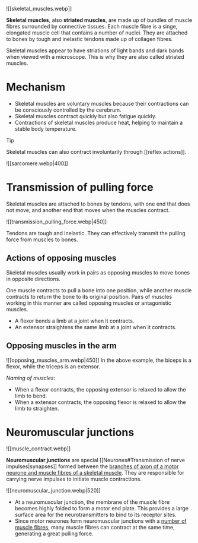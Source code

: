 ![[skeletal_muscles.webp]]

**Skeletal muscles**, also **striated muscles**, are made up of bundles of muscle fibres surrounded by <span class="hi-green">connective tissues</span>. Each muscle fibre is a singe, elongated muscle cell that contains a number of nuclei. They are attached to bones by <span class="hi-green">tough and inelastic</span> tendons made up of collagen fibres.

Skeletal muscles appear to have <span class="hi-green">striations of light bands and dark bands</span> when viewed with a microscope. This is why they are also called <span class="hi-blue">striated muscles</span>.

# Mechanism
- Skeletal muscles are <span class="hi-blue">voluntary muscles</span> because their contractions can be <span class="hi-green">consciously controlled</span> by the cerebrum.
- Skeletal muscles contract quickly but also <span class="hi-green">fatigue quickly</span>.
- Contractions of skeletal muscles <span class="hi-green">produce heat</span>, helping to maintain a stable body temperature.

> [!tip]
> Skeletal muscles can also contract involuntarily through [[reflex actions]].

![[sarcomere.webp|400]]

# Transmission of pulling force
Skeletal muscles are attached to bones by <span class="hi-blue">tendons</span>, with one end that does not move, and another end that moves when the muscles contract.

![[transmission_pulling_force.webp|450]]

Tendons are <span class="hi-green">tough and inelastic</span>. They can effectively transmit the pulling force from muscles to bones.

## Actions of opposing muscles
Skeletal muscles usually work in pairs as opposing muscles to move bones in opposite directions.

One muscle contracts to pull a bone into one position, while another muscle contracts to return the bone to its original position. Pairs of muscles working in this manner are called <span class="hi-blue">opposing muscles</span> or <span class="hi-blue">antagonistic muscles</span>.
- A <span class="hi-blue">flexor</span> <span class="hi-green">bends a limb at a joint</span> when it contracts.
- An <span class="hi-blue">extensor</span> <span class="hi-green">straightens the same limb at a joint</span> when it contracts.

## Opposing muscles in the arm
![[opposing_muscles_arm.webp|450]]
In the above example, the biceps is a flexor, while the triceps is an extensor.

*Naming of muscles*:
- When a <span class="hi-blue">flexor</span> contracts, the opposing extensor is relaxed to allow the limb to <span class="hi-green">bend</span>.
- When a <span class="hi-blue">extensor</span> contracts, the opposing flexor is relaxed to allow the limb to <span class="hi-green">straighten</span>.

# Neuromuscular junctions
![[muscle_contract.webp]]

**Neuromuscular junctions** are special [[Neurones#Transmission of nerve impulses|synapses]] formed between the <u>branches of axon of a motor neurone and muscle fibres of a skeletal muscle</u>. They are responsible for carrying nerve impulses to initiate muscle contractions.

![[neuromuscular_junction.webp|520]]
- At a neuromuscular junction, the membrane of the muscle fibre becomes <span class="hi-green">highly folded</span> to form a motor end plate. This provides a <span class="hi-green">large surface area</span> for the neurotransmitters to bind to its receptor sites.
- Since motor neurones form neuromuscular junctions with a <u>number of muscle fibres</u>, many muscle fibres can contract at the same time, generating a <span class="hi-green">great pulling force</span>.
